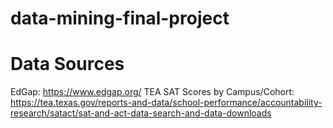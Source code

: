# data-mining-final-project

# Data Sources
EdGap: https://www.edgap.org/ 
TEA SAT Scores by Campus/Cohort: https://tea.texas.gov/reports-and-data/school-performance/accountability-research/satact/sat-and-act-data-search-and-data-downloads

